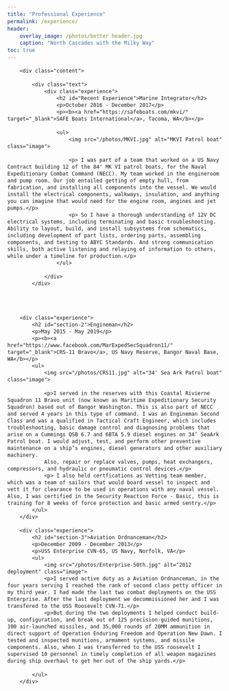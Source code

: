 ```yaml
---
title: "Professional Experience"
permalink: /experience/
header:
    overlay_image: /photos/better header.jpg
    caption: "North Cascades with the Milky Way"
toc: true
---
```


<html>
        <head>
            <title>Professional Experience</title>
            <style>
                body {
                    font-family: Arial, sans-serif;
                    margin: 20px;
                }
                .experience {
                    margin-bottom: 20px;
                }
                .title {
                    font-weight: bold;
                }
                .image {
                    float: right; /* Float the image to the right */
                    width: 375px; /* Set the width of the image as desired */
                    margin: 10px 0 10px 10px; /* Add margins for spacing */
                }
            </style>
        </head>
    


    
        <div class="content">
        
            <div class="text">
                <div class="experience">
                    <h2 id="Recent Experience">Marine Integrator</h2>
                    <p>October 2016 - December 2017</p>
                    <p><b><a href="https://safeboats.com/mkvi/" target="_blank">SAFE Boats International</a>, Tacoma, WA</b></p>

                    <ul>
                        <img src="/photos/MKVI.jpg" alt="MKVI Patrol boat" class="image">

                        <p> I was part of a team that worked on a US Navy Contract building 12 of the 84' MK VI patrol boats, for the Naval Expeditionary Combat Command (NECC). My team worked in the engineroom and pump room. Our job entailed getting of empty hull, from fabrication, and installing all components into the vessel. We would install the electrical components, walkways, insulation, and anything you can imagine that would need for the engine room, angines and jet pumps.</p>
                        <p> So I have a thorough understanding of 12V DC electrical systems, including terminating and basic troubleshooting. Ability to layout, build, and install subsystems from schematics, including development of part lists, ordering parts, assembling components, and testing to ABYC Standards. And strong communication skills, both active listening and relaying of information to others, while under a timeline for production.</p>
                    </ul>
                    
                </div>
            </div>
    

    

        <div class="experience">
            <h2 id="section-2">Engineman</h2>
            <p>May 2015 - May 2019</p>
            <p><b><a href="https://www.facebook.com/MarExpedSecSquadron11/" target="_blank">CRS-11 Bravo</a>, US Navy Reserve, Bangor Naval Base, WA</b></p>
            <ul>
                <img src="/photos/CRS11.jpg" alt="34' Sea Ark Patrol boat" class="image">

                <p>I served in the reserves with this Coastal Rivierne Squadron 11 Bravo unit (now known as Maritime Expeditionary Security Squadron) based out of Bangor Washington. This is also part of NECC and served 4 years in this type of command. I was an Engineman Second Class and was a qualified in Tactical Craft Engineer, which includes troubleshooting, basic damage control and diagnosing problems that arise on a Cummings QSB 6.7 and 6BTA 5.9 diesel engines on 34’ SeaArk Patrol boat. I would adjust, test, and perform other preventive maintenance on a ship’s engines, diesel generators and other auxiliary machinery.
                Also, repair or replace valves, pumps, heat exchangers, compressors, and hydraulic or pneumatic control devices.</p>
                <p> I also held certfications as Vetting team member, which was a team of sailors that would board vessel to inspect and vett it for clearance to be used in operations with any naval vessel. Also, I was certified in the Security Reaction Force - Basic, this is training for 8 weeks of force protection and basic armed sentry.</p>
            </ul>
        </div>

        <div class="experience">
            <h2 id="section-3">Aviation Ordnanceman</h2>
            <p>December 2009 - December 2013</p>
            <p>USS Enterprise CVN-65, US Navy, Norfolk, VA</p>
            <ul>
                <img src="/photos/Enterprise-50th.jpg" alt="2012 deployment" class="image">
                <p>I served active duty as a Aviation Ordnanceman, in the four years serving I reached the rank of second class petty officer in my third year. I had made the last two combat deployments on the USS Enterprise. After the last deployment we decommissioned her and I was transfered to the USS Roosevelt CVN-71.</p>
                <p>But during the two deployments I helped conduct build-up, configuration, and break out of 125 precision-guided munitions, 100 air-launched missiles, and 35,000 rounds of 20MM ammunition in direct support of Operation Enduring Freedom and Operation New Dawn. I tested and inspected munitions, armament systems, and missile components. Also, when I was transferred to the USS roosevelt I supervised 10 personnel in timely completion of all weapon magazines during ship overhaul to get her out of the ship yards.</p>
                
            </ul>
        </div>
</html>
